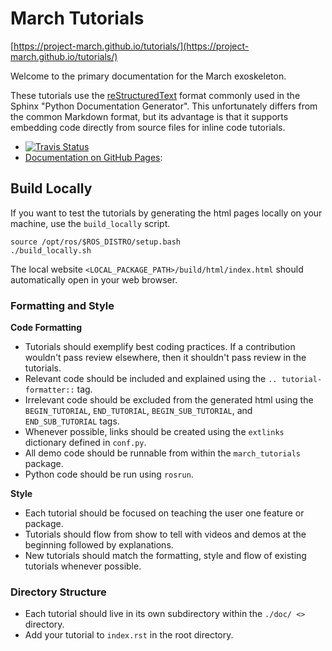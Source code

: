 # March Tutorials

[https://project-march.github.io/tutorials/](https://project-march.github.io/tutorials/)

Welcome to the primary documentation for the March exoskeleton.

These tutorials use the [reStructuredText](http://www.sphinx-doc.org/en/stable/rest.html) format commonly used in the Sphinx "Python Documentation Generator". This unfortunately differs from the common Markdown format, but its advantage is that it supports embedding code directly from source files for inline code tutorials.

- [![Travis Status](https://travis-ci.org/project-march/tutorials.svg?branch=develop)](https://travis-ci.org/project-march/tutorials)
- [Documentation on GitHub Pages](https://project-march.github.io/tutorials/): 

## Build Locally

If you want to test the tutorials by generating the html pages locally on your machine, use the ``build_locally`` script.

    source /opt/ros/$ROS_DISTRO/setup.bash
    ./build_locally.sh

The local website ``<LOCAL_PACKAGE_PATH>/build/html/index.html`` should automatically open in your web browser.

### Formatting and Style

**Code Formatting**

* Tutorials should exemplify best coding practices. If a contribution wouldn't pass review elsewhere, then it shouldn't pass review in the tutorials.
* Relevant code should be included and explained using the ``.. tutorial-formatter::`` tag.
* Irrelevant code should be excluded from the generated html using the ``BEGIN_TUTORIAL``, ``END_TUTORIAL``, ``BEGIN_SUB_TUTORIAL``, and ``END_SUB_TUTORIAL`` tags.
* Whenever possible, links should be created using the ``extlinks`` dictionary defined in ``conf.py``.
* All demo code should be runnable from within the ``march_tutorials`` package.
* Python code should be run using ``rosrun``.

**Style**

* Each tutorial should be focused on teaching the user one feature or package.
* Tutorials should flow from show to tell with videos and demos at the beginning followed by explanations.
* New tutorials should match the formatting, style and flow of existing tutorials whenever possible.

### Directory Structure

* Each tutorial should live in its own subdirectory within the `./doc/ <>` directory.
* Add your tutorial to `index.rst` in the root directory.
